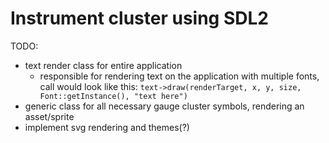 # Instrument cluster using SDL2

TODO:

* text render class for entire application
  * responsible for rendering text on the application with multiple fonts,
    call would look like this: `text->draw(renderTarget, x, y, size, Font::getInstance(), "text here")`
* generic class for all necessary gauge cluster symbols, rendering an asset/sprite
* implement svg rendering and themes(?)
